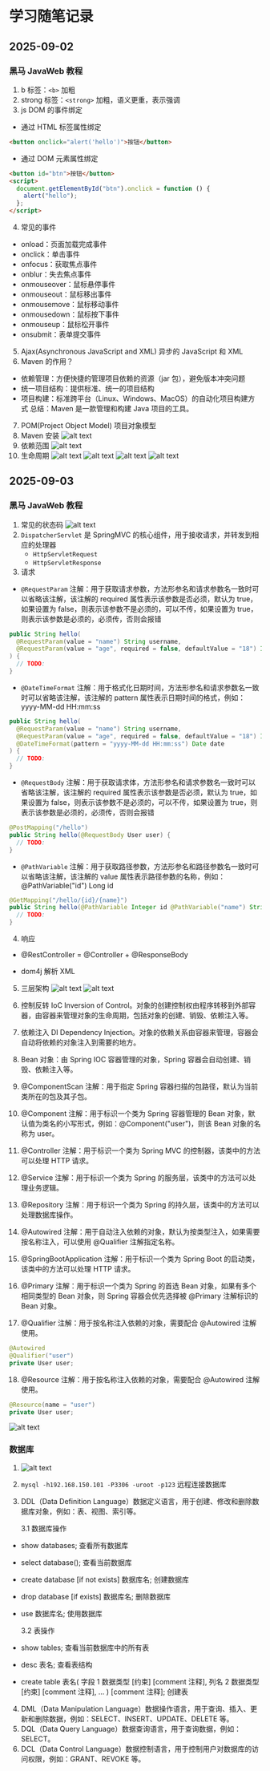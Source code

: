 # 学习随笔记录

## 2025-09-02

### 黑马 JavaWeb 教程

1. b 标签：`<b>` 加粗
2. strong 标签：`<strong>` 加粗，语义更重，表示强调
3. js DOM 的事件绑定

- 通过 HTML 标签属性绑定

```html
<button onclick="alert('hello')">按钮</button>
```

- 通过 DOM 元素属性绑定

```html
<button id="btn">按钮</button>
<script>
  document.getElementById("btn").onclick = function () {
    alert("hello");
  };
</script>
```

4. 常见的事件

- onload：页面加载完成事件
- onclick：单击事件
- onfocus：获取焦点事件
- onblur：失去焦点事件
- onmouseover：鼠标悬停事件
- onmouseout：鼠标移出事件
- onmousemove：鼠标移动事件
- onmousedown：鼠标按下事件
- onmouseup：鼠标松开事件
- onsubmit：表单提交事件

5. Ajax(Asynchronous JavaScript and XML) 异步的 JavaScript 和 XML
6. Maven 的作用？

- 依赖管理：方便快捷的管理项目依赖的资源（jar 包），避免版本冲突问题
- 统一项目结构：提供标准、统一的项目结构
- 项目构建：标准跨平台（Linux、Windows、MacOS）的自动化项目构建方式
  总结：Maven 是一款管理和构建 Java 项目的工具。

7. POM(Project Object Model) 项目对象模型
8. Maven 安装
   ![alt text](image.png)
9. 依赖范围
   ![alt text](image-1.png)
10. 生命周期
    ![alt text](image-2.png)
    ![alt text](image-3.png)
    ![alt text](image-4.png)
    ![alt text](image-5.png)

## 2025-09-03

### 黑马 JavaWeb 教程

1. 常见的状态码
   ![alt text](image-7.png)
2. `DispatcherServlet` 是 SpringMVC 的核心组件，用于接收请求，并转发到相应的处理器
   - `HttpServletRequest`
   - `HttpServletResponse`
3. 请求

- `@RequestParam` 注解：用于获取请求参数，方法形参名和请求参数名一致时可以省略该注解，该注解的 required 属性表示该参数是否必须，默认为 true，如果设置为 false，则表示该参数不是必须的，可以不传，如果设置为 true，则表示该参数是必须的，必须传，否则会报错

```java
public String hello(
  @RequestParam(value = "name") String username,
  @RequestParam(value = "age", required = false, defaultValue = "18") Integer age
) {
  // TODO:
}
```

- `@DateTimeFormat` 注解：用于格式化日期时间，方法形参名和请求参数名一致时可以省略该注解，该注解的 pattern 属性表示日期时间的格式，例如：yyyy-MM-dd HH:mm:ss

```java
public String hello(
  @RequestParam(value = "name") String username,
  @RequestParam(value = "age", required = false, defaultValue = "18") Integer age,
  @DateTimeFormat(pattern = "yyyy-MM-dd HH:mm:ss") Date date
) {
  // TODO:
}
```

- `@RequestBody` 注解：用于获取请求体，方法形参名和请求参数名一致时可以省略该注解，该注解的 required 属性表示该参数是否必须，默认为 true，如果设置为 false，则表示该参数不是必须的，可以不传，如果设置为 true，则表示该参数是必须的，必须传，否则会报错

```java
@PostMapping("/hello")
public String hello(@RequestBody User user) {
  // TODO:
}
```

- `@PathVariable` 注解：用于获取路径参数，方法形参名和路径参数名一致时可以省略该注解，该注解的 value 属性表示路径参数的名称，例如：@PathVariable("id") Long id

```java
@GetMapping("/hello/{id}/{name}")
public String hello(@PathVariable Integer id @PathVariable("name") String username) {
  // TODO:
}
```

4. 响应

- @RestController = @Controller + @ResponseBody

- dom4j 解析 XML

5. 三层架构
   ![alt text](image-8.png)
   ![alt text](image-9.png)

6. 控制反转 IoC Inversion of Control。对象的创建控制权由程序转移到外部容器，由容器来管理对象的生命周期，包括对象的创建、销毁、依赖注入等。

7. 依赖注入 DI Dependency Injection。对象的依赖关系由容器来管理，容器会自动将依赖的对象注入到需要的地方。

8. Bean 对象：由 Spring IOC 容器管理的对象，Spring 容器会自动创建、销毁、依赖注入等。
9. @ComponentScan 注解：用于指定 Spring 容器扫描的包路径，默认为当前类所在的包及其子包。
10. @Component 注解：用于标识一个类为 Spring 容器管理的 Bean 对象，默认值为类名的小写形式，例如：@Component("user")，则该 Bean 对象的名称为 user。
11. @Controller 注解：用于标识一个类为 Spring MVC 的控制器，该类中的方法可以处理 HTTP 请求。
12. @Service 注解：用于标识一个类为 Spring 的服务层，该类中的方法可以处理业务逻辑。
13. @Repository 注解：用于标识一个类为 Spring 的持久层，该类中的方法可以处理数据库操作。
14. @Autowired 注解：用于自动注入依赖的对象，默认为按类型注入，如果需要按名称注入，可以使用 @Qualifier 注解指定名称。
15. @SpringBootApplication 注解：用于标识一个类为 Spring Boot 的启动类，该类中的方法可以处理 HTTP 请求。
16. @Primary 注解：用于标识一个类为 Spring 的首选 Bean 对象，如果有多个相同类型的 Bean 对象，则 Spring 容器会优先选择被 @Primary 注解标识的 Bean 对象。
17. @Qualifier 注解：用于按名称注入依赖的对象，需要配合 @Autowired 注解使用。

```java
@Autowired
@Qualifier("user")
private User user;
```

18. @Resource 注解：用于按名称注入依赖的对象，需要配合 @Autowired 注解使用。

```java
@Resource(name = "user")
private User user;
```

![alt text](image-10.png)

### 数据库

1. ![alt text](image-11.png)
2. `mysql -h192.168.150.101 -P3306 -uroot -p123` 远程连接数据库
3. DDL（Data Definition Language）数据定义语言，用于创建、修改和删除数据库对象，例如：表、视图、索引等。

   3.1 数据库操作

- show databases; 查看所有数据库
- select database(); 查看当前数据库
- create database [if not exists] 数据库名; 创建数据库
- drop database [if exists] 数据库名; 删除数据库
- use 数据库名; 使用数据库

  3.2 表操作

- show tables; 查看当前数据库中的所有表
- desc 表名; 查看表结构
- create table 表名(
  字段 1 数据类型 [约束] [comment 注释],
  列名 2 数据类型 [约束] [comment 注释],
  ...
  ) [comment 注释]; 创建表

4. DML（Data Manipulation Language）数据操作语言，用于查询、插入、更新和删除数据，例如：SELECT、INSERT、UPDATE、DELETE 等。
5. DQL（Data Query Language）数据查询语言，用于查询数据，例如：SELECT。
6. DCL（Data Control Language）数据控制语言，用于控制用户对数据库的访问权限，例如：GRANT、REVOKE 等。
